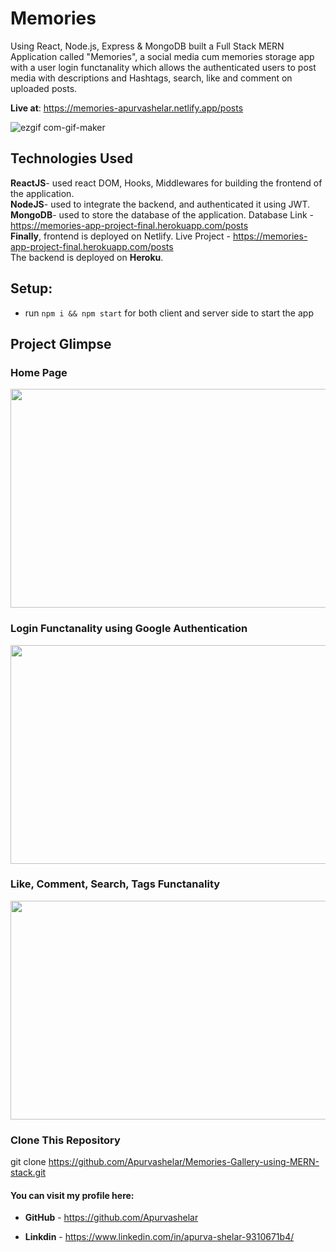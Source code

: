 # Memories
Using React, Node.js, Express & MongoDB built a Full Stack MERN Application called "Memories", a social media cum memories storage app with a user login functanality which allows the authenticated users to post media with descriptions and Hashtags, search, like and comment on uploaded posts.   
 
   
   **Live at**: https://memories-apurvashelar.netlify.app/posts    
   
   
    

![ezgif com-gif-maker](https://user-images.githubusercontent.com/57897678/163686918-0b7fe874-12e3-4b61-aa23-c62ae3d7fba7.gif)


## Technologies Used  
  **ReactJS**- used react DOM, Hooks, Middlewares for building the frontend of the application.   
  **NodeJS**- used to integrate the backend, and authenticated it using JWT.   
  **MongoDB**- used to store the database of the application. Database Link - https://memories-app-project-final.herokuapp.com/posts  
  **Finally**, frontend is deployed on Netlify. Live Project - https://memories-app-project-final.herokuapp.com/posts  
  The backend is deployed on **Heroku**.       
  
## Setup:
- run ```npm i && npm start``` for both client and server side to start the app

## Project Glimpse  
### Home Page  
  <img src="https://user-images.githubusercontent.com/57897678/163686359-41a31d87-57e5-4b87-bfa0-ea1c67fae5ef.png" width="700" height="350">    
  
### Login Functanality using Google Authentication
  <img src="https://user-images.githubusercontent.com/57897678/163686364-48999223-9ea8-49d8-8fb4-356865117ec7.png" width="700" height="350">  

### Like, Comment, Search, Tags Functanality
  <img src="https://user-images.githubusercontent.com/57897678/163686369-8161f611-f086-491e-80d4-966d58a13798.png" width="700" height="350">  



### Clone This Repository  

git clone  https://github.com/Apurvashelar/Memories-Gallery-using-MERN-stack.git  









#### You can visit my profile here:  

* **GitHub** - https://github.com/Apurvashelar  

* **Linkdin** - https://www.linkedin.com/in/apurva-shelar-9310671b4/  
